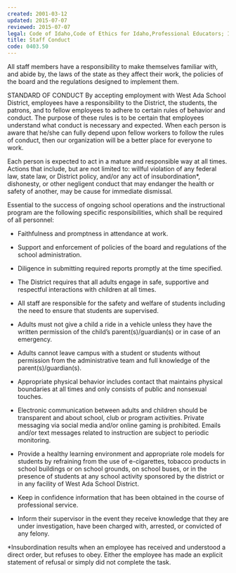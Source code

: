 ```yaml
---
created: 2001-03-12
updated: 2015-07-07
reviewed: 2015-07-07
legal: Code of Idaho,Code of Ethics for Idaho,Professional Educators; IDAPA,08.02.02.076
title: Staff Conduct
code: 0403.50
---
```



All staff members have a responsibility to make themselves familiar with, and abide by, the laws of the state as they
affect their work, the policies of the board and the regulations designed to implement them.

STANDARD OF CONDUCT
By accepting employment with West Ada School District, employees have a responsibility to the District, the
students, the patrons, and to fellow employees to adhere to certain rules of behavior and conduct. The purpose of
these rules is to be certain that employees understand what conduct is necessary and expected. When each person
is aware that he/she can fully depend upon fellow workers to follow the rules of conduct, then our organization will
be a better place for everyone to work.

Each person is expected to act in a mature and responsible way at all times. Actions that include, but are not limited
to: willful violation of any federal law, state law, or District policy, and/or any act of insubordination*, dishonesty, or
other negligent conduct that may endanger the health or safety of another, may be cause for immediate dismissal.

Essential to the success of ongoing school operations and the instructional program are the following specific
responsibilities, which shall be required of all personnel:


- Faithfulness and promptness in attendance at work.


- Support and enforcement of policies of the board and regulations of the school administration.


- Diligence in submitting required reports promptly at the time specified.


- The District requires that all adults engage in safe, supportive and respectful interactions with children at all
times.


- All staff are responsible for the safety and welfare of students including the need to ensure that students are
supervised.


- Adults must not give a child a ride in a vehicle unless they have the written permission of the child’s
parent(s)/guardian(s) or in case of an emergency.


- Adults cannot leave campus with a student or students without permission from the administrative team and
full knowledge of the parent(s)/guardian(s).


- Appropriate physical behavior includes contact that maintains physical boundaries at all times and only consists
of public and nonsexual touches.


- Electronic communication between adults and children should be transparent and about school, club or
program activities. Private messaging via social media and/or online gaming is prohibited. Emails and/or text
messages related to instruction are
subject to periodic monitoring.


- Provide a healthy learning environment and appropriate role models for students by refraining from the use of
e-cigarettes, tobacco products in school buildings or on school grounds, on school buses, or in the presence of
students at any school activity
sponsored by the district or in any facility of West Ada School District.


- Keep in confidence information that has been obtained in the course of professional service.


- Inform their supervisor in the event they receive knowledge that they are under investigation, have been
charged with, arrested, or convicted of any felony.

*Insubordination results when an employee has received and understood a direct order, but refuses to obey. Either
the employee has made an explicit statement of refusal or simply did not complete the task.

